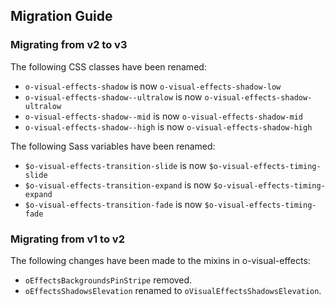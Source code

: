 ## Migration Guide

### Migrating from v2 to v3

The following CSS classes have been renamed:
- `o-visual-effects-shadow` is now `o-visual-effects-shadow-low`
- `o-visual-effects-shadow--ultralow` is now `o-visual-effects-shadow-ultralow`
- `o-visual-effects-shadow--mid` is now `o-visual-effects-shadow-mid`
- `o-visual-effects-shadow--high` is now `o-visual-effects-shadow-high`

The following Sass variables have been renamed:
- `$o-visual-effects-transition-slide` is now `$o-visual-effects-timing-slide`
- `$o-visual-effects-transition-expand` is now `$o-visual-effects-timing-expand`
- `$o-visual-effects-transition-fade` is now `$o-visual-effects-timing-fade`

### Migrating from v1 to v2

The following changes have been made to the mixins in o-visual-effects:

- `oEffectsBackgroundsPinStripe` removed.
- `oEffectsShadowsElevation` renamed to `oVisualEffectsShadowsElevation`.
